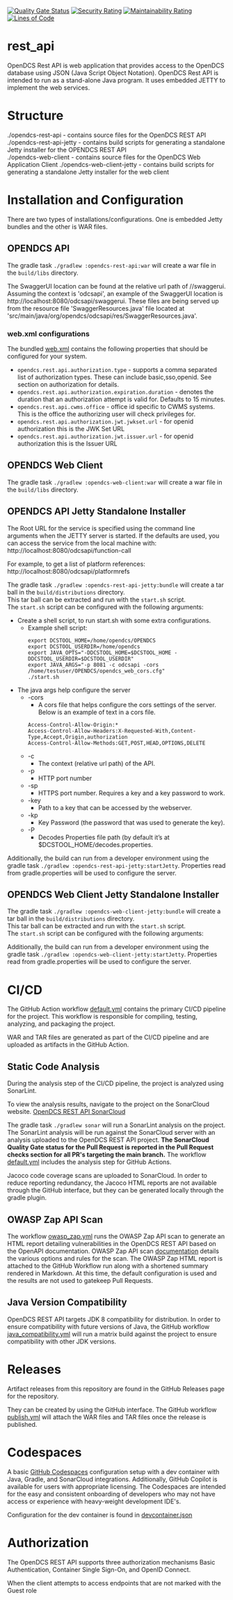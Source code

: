 [![Quality Gate Status](https://sonarcloud.io/api/project_badges/measure?project=opendcs_rest_api&metric=alert_status)](https://sonarcloud.io/summary/new_code?id=opendcs_rest_api)
[![Security Rating](https://sonarcloud.io/api/project_badges/measure?project=opendcs_rest_api&metric=security_rating)](https://sonarcloud.io/summary/new_code?id=opendcs_rest_api)
[![Maintainability Rating](https://sonarcloud.io/api/project_badges/measure?project=opendcs_rest_api&metric=sqale_rating)](https://sonarcloud.io/summary/new_code?id=opendcs_rest_api)
[![Lines of Code](https://sonarcloud.io/api/project_badges/measure?project=opendcs_rest_api&metric=ncloc)](https://sonarcloud.io/summary/new_code?id=opendcs_rest_api)

# rest_api
OpenDCS Rest API is web application that provides access to the OpenDCS database using JSON (Java Script Object Notation).
OpenDCS Rest API is intended to run as a stand-alone Java program. It uses embedded JETTY to implement the web services.

# Structure
./opendcs-rest-api - contains source files for the OpenDCS REST API
./opendcs-rest-api-jetty - contains build scripts for generating a standalone Jetty installer for the OPENDCS REST API   
./opendcs-web-client - contains source files for the OpenDCS Web Application Client
./opendcs-web-client-jetty - contains build scripts for generating a standalone Jetty installer for the web client


# Installation and Configuration
There are two types of installations/configurations.  One is embedded Jetty bundles and the other is WAR files.

## OPENDCS API
The gradle task `./gradlew :opendcs-rest-api:war` will create a war file in the `build/libs` directory.

The SwaggerUI location can be found at the relative url path of /<context>/swaggerui.
Assuming the context is 'odcsapi', an example of the SwaggerUI location is http://localhost:8080/odcsapi/swaggerui.
These files are being served up from the resource file 'SwaggerResources.java' file located at 
'src/main/java/org/opendcs/odcsapi/res/SwaggerResources.java'.

### web.xml configurations
The bundled [web.xml](opendcs-rest-api/src/main/webapp/WEB-INF/web.xml) contains the following
properties that should be configured for your system.
- `opendcs.rest.api.authorization.type` - supports a comma separated list of authorization types. These can include basic,sso,openid. See section on authorization for details.
- `opendcs.rest.api.authorization.expiration.duration` - denotes the duration that an authorization attempt is valid for. Defaults to 15 minutes.
- `opendcs.rest.api.cwms.office` - office id specific to CWMS systems. This is the office the authorizing user will check privileges for.
- `opendcs.rest.api.authorization.jwt.jwkset.url` - for openid authorization this is the JWK Set URL
- `opendcs.rest.api.authorization.jwt.issuer.url`  - for openid authorization this is the Issuer URL

## OPENDCS Web Client
The gradle task `./gradlew :opendcs-web-client:war` will create a war file in the `build/libs` directory.

##	OPENDCS API Jetty Standalone Installer

The Root URL for the service is specified using the command line arguments when the JETTY server is started. If the defaults are used, you can access the service from the local machine with:
http://localhost:8080/odcsapi/function-call

For example, to get a list of platform references:
http://localhost:8080/odcsapi/platformrefs

The gradle task `./gradlew :opendcs-rest-api-jetty:bundle` will create a tar ball in the `build/distributions` directory.  
This tar ball can be extracted and run with the `start.sh` script.  
The `start.sh` script can be configured with the following arguments:

-	Create a shell script, to run start.sh with some extra configurations.
     - Example shell script:
        ```
        export DCSTOOL_HOME=/home/opendcs/OPENDCS
        export DCSTOOL_USERDIR=/home/opendcs
        export JAVA_OPTS="-DDCSTOOL_HOME=$DCSTOOL_HOME -DDCSTOOL_USERDIR=$DCSTOOL_USERDIR"
        export JAVA_ARGS="-p 8081 -c odcsapi -cors /home/testuser/OPENDCS/opendcs_web_cors.cfg"
        ./start.sh
        ```
- The java args help configure the server
     - -cors
          -	A cors file that helps configure the cors settings of the server.  Below is an example of text in a cors file.
          ```
          Access-Control-Allow-Origin:*
          Access-Control-Allow-Headers:X-Requested-With,Content-Type,Accept,Origin,authorization
          Access-Control-Allow-Methods:GET,POST,HEAD,OPTIONS,DELETE
          ```
     - -c
       - The context (relative url path) of the API.
  - -p
      - HTTP port number
  - -sp
    - HTTPS port number.  Requires a key and a key password to work.
  - -key
    - Path to a key that can be accessed by the webserver.
  - -kp
    - Key Password (the password that was used to generate the key).
  - -P
    - Decodes Properties file path (by default it’s at $DCSTOOL_HOME/decodes.properties.

Additionally, the build can run from a developer environment using the gradle task `./gradlew :opendcs-rest-api-jetty:startJetty`.
Properties read from gradle.properties will be used to configure the server.

##	OPENDCS Web Client Jetty Standalone Installer
The gradle task `./gradlew :opendcs-web-client-jetty:bundle` will create a tar ball in the `build/distributions` directory.  
This tar ball can be extracted and run with the `start.sh` script.  
The `start.sh` script can be configured with the following arguments:

Additionally, the build can run from a developer environment using the gradle task `./gradlew :opendcs-web-client-jetty:startJetty`.
Properties read from gradle.properties will be used to configure the server.

# CI/CD
The GitHub Action workflow [default.yml](./.github/workflows/default.yml) contains the primary CI/CD pipeline for the project.
This workflow is responsible for compiling, testing, analyzing, and packaging the project.

WAR and TAR files are generated as part of the CI/CD pipeline and are uploaded as artifacts in the GitHub Action.

## Static Code Analysis
During the analysis step of the CI/CD pipeline, the project is analyzed using SonarLint.

To view the analysis results, navigate to the project on the SonarCloud website. 
[OpenDCS REST API SonarCloud](https://sonarcloud.io/project/overview?id=opendcs_rest_api)

The gradle task `./gradlew sonar` will run a SonarLint analysis on the project.  
The SonarLint analysis will be run against the SonarCloud server with an analysis uploaded to the OpenDCS REST API project.
**The SonarCloud Quality Gate status for the Pull Request is reported in the Pull Request checks section for all PR's targeting the main branch.**
The workflow [default.yml](./.github/workflows/default.yml) includes the analysis step for GitHub Actions.

Jacoco code coverage scans are uploaded to SonarCloud. In order to reduce reporting redundancy, the Jacoco HTML reports are 
not available through the GitHub interface, but they can be generated locally through the gradle plugin.

## OWASP Zap API Scan
The workflow [owasp_zap.yml](./.github/workflows/owasp_zap.yml) runs the OWASP Zap API scan to generate an HTML report
detailing vulnerabilities in the OpenDCS REST API based on the OpenAPI documentation. OWASP Zap API scan 
[documentation](https://www.zaproxy.org/docs/docker/api-scan/) details the various options and rules for the scan.
The OWASP Zap HTML report is attached to the GitHub Workflow run along with a shortened summary rendered in Markdown.
At this time, the default configuration is used and the results are not used to gatekeep Pull Requests.

## Java Version Compatibility
OpenDCS REST API targets JDK 8 compatibility for distribution. 
In order to ensure compatibility with future versions of Java, the GitHub workflow [java_compatibility.yml](./.github/workflows/java_compatibility.yml)
will run a matrix build against the project to ensure compatibility with other JDK versions.

# Releases
Artifact releases from this repository are found in the GitHub Releases page for the repository. 

They can be created by using the GitHub interface. 
The GitHub workflow [publish.yml](./.github/workflows/publish.yml) will attach the WAR files and TAR files once the release is published.

# Codespaces
A basic [GitHub Codespaces](https://docs.github.com/en/codespaces/overview) configuration setup with a dev container with
Java, Gradle, and SonarCloud integrations. Additionally, GitHub Copilot is available for users with appropriate licensing.
The Codespaces are intended for the easy and consistent onboarding of developers who may not have access or experience with
heavy-weight development IDE's.

Configuration for the dev container is found in [devcontainer.json](./.devcontainer/devcontainer.json)

# Authorization
The OpenDCS REST API supports three authorization mechanisms Basic Authentication, Container Single Sign-On, and OpenID Connect.

When the client attempts to access endpoints that are not marked with the Guest role